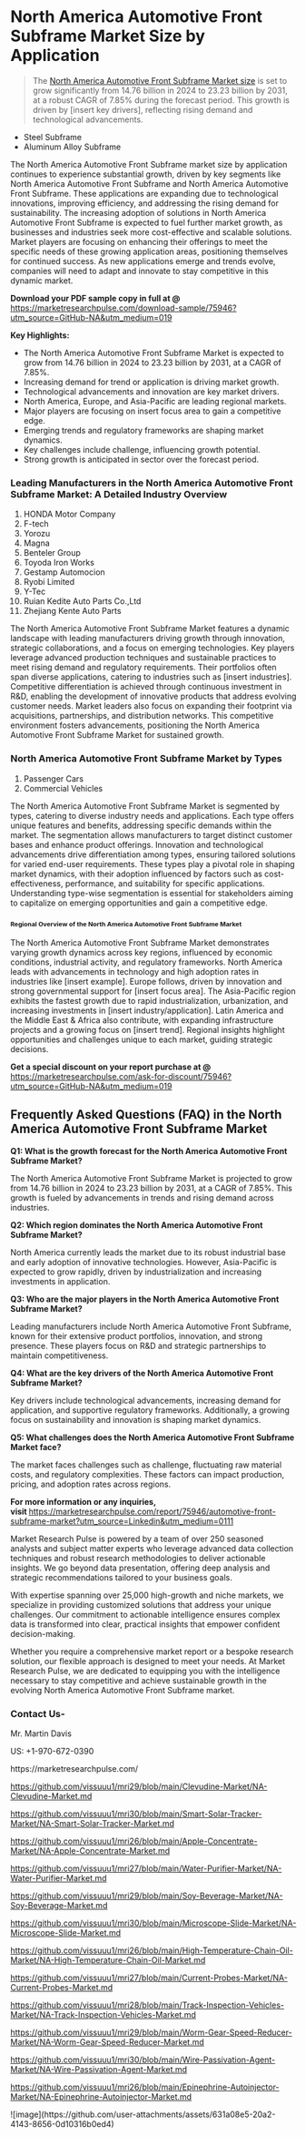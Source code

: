 <h1>North America Automotive Front Subframe Market&nbsp;Size by Application</h1><blockquote><p>The <a href="https://marketresearchpulse.com/download-sample/75946?utm_source=GitHub-NA&amp;utm_medium=019">North America Automotive Front Subframe Market size</a> is set to grow significantly from 14.76 billion in 2024 to 23.23 billion by 2031, at a robust CAGR of 7.85% during the forecast period. This growth is driven by [insert key drivers], reflecting rising demand and technological advancements.</p></blockquote><ul><li>Steel Subframe<li> Aluminum Alloy Subframe</li></ul><p>The North America Automotive Front Subframe market size by application continues to experience substantial growth, driven by key segments like North America Automotive Front Subframe and North America Automotive Front Subframe. These applications are expanding due to technological innovations, improving efficiency, and addressing the rising demand for sustainability. The increasing adoption of solutions in North America Automotive Front Subframe is expected to fuel further market growth, as businesses and industries seek more cost-effective and scalable solutions. Market players are focusing on enhancing their offerings to meet the specific needs of these growing application areas, positioning themselves for continued success. As new applications emerge and trends evolve, companies will need to adapt and innovate to stay competitive in this dynamic market.</p><p><strong>Download your PDF sample copy in full at @ </strong><a href="https://marketresearchpulse.com/download-sample/75946?utm_source=GitHub-NA&amp;utm_medium=019">https://marketresearchpulse.com/download-sample/75946?utm_source=GitHub-NA&amp;utm_medium=019</a></p><p><strong>Key Highlights: </strong></p><ul><li>The North America Automotive Front Subframe Market is expected to grow from 14.76 billion in 2024 to 23.23 billion by 2031, at a CAGR of 7.85%.</li><li>Increasing demand for trend or application is driving market growth.</li><li>Technological advancements and innovation are key market drivers.</li><li>North America, Europe, and Asia-Pacific are leading regional markets.</li><li>Major players are focusing on insert focus area to gain a competitive edge.</li><li>Emerging trends and regulatory frameworks are shaping market dynamics.</li><li>Key challenges include challenge, influencing growth potential.</li><li>Strong growth is anticipated in sector over the forecast period.</li></ul><h3>Leading Manufacturers in the North America Automotive Front Subframe Market: A Detailed Industry Overview</h3><ol><li>HONDA Motor Company</li><li>F-tech</li><li>Yorozu</li><li>Magna</li><li>Benteler Group</li><li>Toyoda Iron Works</li><li>Gestamp Automocion</li><li>Ryobi Limited</li><li>Y-Tec</li><li>Ruian Kedite Auto Parts Co.,Ltd</li><li>Zhejiang Kente Auto Parts</li></ol><div class="flex max-w-full flex-col flex-grow"><div class="min-h-8 text-message flex w-full flex-col items-end gap-2 whitespace-normal break-words [.text-message+&amp;]:mt-5" dir="auto" data-message-author-role="assistant" data-message-id="fd8432e4-4910-450d-b182-61b7bfb0a01f" data-message-model-slug="gpt-4o"><div class="flex w-full flex-col gap-1 empty:hidden first:pt-[3px]"><div class="markdown prose w-full break-words dark:prose-invert light"><p>The North America Automotive Front Subframe Market features a dynamic landscape with leading manufacturers driving growth through innovation, strategic collaborations, and a focus on emerging technologies. Key players leverage advanced production techniques and sustainable practices to meet rising demand and regulatory requirements. Their portfolios often span diverse applications, catering to industries such as [insert industries]. Competitive differentiation is achieved through continuous investment in R&amp;D, enabling the development of innovative products that address evolving customer needs. Market leaders also focus on expanding their footprint via acquisitions, partnerships, and distribution networks. This competitive environment fosters advancements, positioning the North America Automotive Front Subframe Market for sustained growth.</p></div></div></div></div><h3>North America Automotive Front Subframe Market by Types</h3><ol><li>Passenger Cars<li> Commercial Vehicles</li></ol><div class="flex max-w-full flex-col flex-grow"><div class="min-h-8 text-message flex w-full flex-col items-end gap-2 whitespace-normal break-words [.text-message+&amp;]:mt-5" dir="auto" data-message-author-role="assistant" data-message-id="084470be-0bb7-4664-bddf-5156b4f41249" data-message-model-slug="gpt-4o-mini"><div class="flex w-full flex-col gap-1 empty:hidden first:pt-[3px]"><div class="markdown prose w-full break-words dark:prose-invert light"><p>The North America Automotive Front Subframe Market is segmented by types, catering to diverse industry needs and applications. Each type offers unique features and benefits, addressing specific demands within the market. The segmentation allows manufacturers to target distinct customer bases and enhance product offerings. Innovation and technological advancements drive differentiation among types, ensuring tailored solutions for varied end-user requirements. These types play a pivotal role in shaping market dynamics, with their adoption influenced by factors such as cost-effectiveness, performance, and suitability for specific applications. Understanding type-wise segmentation is essential for stakeholders aiming to capitalize on emerging opportunities and gain a competitive edge.</p></div></div></div></div><h3><span style="font-size: 11px;">Regional Overview of the North America Automotive Front Subframe Market</span></h3><div class="flex max-w-full flex-col flex-grow"><div class="min-h-8 text-message flex w-full flex-col items-end gap-2 whitespace-normal break-words [.text-message+&amp;]:mt-5" dir="auto" data-message-author-role="assistant" data-message-id="e9038762-ce64-4e30-91c9-9bd413514231" data-message-model-slug="gpt-4o-mini"><div class="flex w-full flex-col gap-1 empty:hidden first:pt-[3px]"><div class="markdown prose w-full break-words dark:prose-invert light"><p>The North America Automotive Front Subframe Market demonstrates varying growth dynamics across key regions, influenced by economic conditions, industrial activity, and regulatory frameworks. North America leads with advancements in technology and high adoption rates in industries like [insert example]. Europe follows, driven by innovation and strong governmental support for [insert focus area]. The Asia-Pacific region exhibits the fastest growth due to rapid industrialization, urbanization, and increasing investments in [insert industry/application]. Latin America and the Middle East &amp; Africa also contribute, with expanding infrastructure projects and a growing focus on [insert trend]. Regional insights highlight opportunities and challenges unique to each market, guiding strategic decisions.</p></div></div></div></div><p><strong>Get a special discount on your report purchase at @ </strong><a href="https://marketresearchpulse.com/ask-for-discount/75946?utm_source=GitHub-NA&amp;utm_medium=019">https://marketresearchpulse.com/ask-for-discount/75946?utm_source=GitHub-NA&amp;utm_medium=019</a></p><h2>Frequently Asked Questions (FAQ) in the North America Automotive Front Subframe Market</h2><p><strong>Q1: What is the growth forecast for the North America Automotive Front Subframe Market?</strong></p><p>The North America Automotive Front Subframe Market is projected to grow from 14.76 billion in 2024 to 23.23 billion by 2031, at a CAGR of 7.85%. This growth is fueled by advancements in trends and rising demand across industries.</p><p><strong>Q2: Which region dominates the North America Automotive Front Subframe Market?</strong></p><p>North America currently leads the market due to its robust industrial base and early adoption of innovative technologies. However, Asia-Pacific is expected to grow rapidly, driven by industrialization and increasing investments in application.</p><p><strong>Q3: Who are the major players in the North America Automotive Front Subframe Market?</strong></p><p>Leading manufacturers include North America Automotive Front Subframe, known for their extensive product portfolios, innovation, and strong presence. These players focus on R&amp;D and strategic partnerships to maintain competitiveness.</p><p><strong>Q4: What are the key drivers of the North America Automotive Front Subframe Market?</strong></p><p>Key drivers include technological advancements, increasing demand for application, and supportive regulatory frameworks. Additionally, a growing focus on sustainability and innovation is shaping market dynamics.</p><p><strong>Q5: What challenges does the North America Automotive Front Subframe Market face?</strong></p><p>The market faces challenges such as challenge, fluctuating raw material costs, and regulatory complexities. These factors can impact production, pricing, and adoption rates across regions.</p><p><strong>For more information or any inquiries, visit&nbsp;</strong><a href="https://marketresearchpulse.com/report/75946/automotive-front-subframe-market?utm_source=Linkedin&utm_medium=0111">https://marketresearchpulse.com/report/75946/automotive-front-subframe-market?utm_source=Linkedin&utm_medium=0111</a></p><p>Market Research Pulse is powered by a team of over 250 seasoned analysts and subject matter experts who leverage advanced data collection techniques and robust research methodologies to deliver actionable insights. We go beyond data presentation, offering deep analysis and strategic recommendations tailored to your business goals.</p><p>With expertise spanning over 25,000 high-growth and niche markets, we specialize in providing customized solutions that address your unique challenges. Our commitment to actionable intelligence ensures complex data is transformed into clear, practical insights that empower confident decision-making.</p><p>Whether you require a comprehensive market report or a bespoke research solution, our flexible approach is designed to meet your needs. At Market Research Pulse, we are dedicated to equipping you with the intelligence necessary to stay competitive and achieve sustainable growth in the evolving North America Automotive Front Subframe market.</p><h3><strong>Contact Us-</strong></h3><p>Mr. Martin Davis</p><p>US: +1-970-672-0390</p><p>https://marketresearchpulse.com/</p><p><a href="https://github.com/vissuuu1/mri29/blob/main/Clevudine-Market/NA-Clevudine-Market.md">https://github.com/vissuuu1/mri29/blob/main/Clevudine-Market/NA-Clevudine-Market.md</a></p><p><a href="https://github.com/vissuuu1/mri30/blob/main/Smart-Solar-Tracker-Market/NA-Smart-Solar-Tracker-Market.md">https://github.com/vissuuu1/mri30/blob/main/Smart-Solar-Tracker-Market/NA-Smart-Solar-Tracker-Market.md</a></p><p><a href="https://github.com/vissuuu1/mri26/blob/main/Apple-Concentrate-Market/NA-Apple-Concentrate-Market.md">https://github.com/vissuuu1/mri26/blob/main/Apple-Concentrate-Market/NA-Apple-Concentrate-Market.md</a></p><p><a href="https://github.com/vissuuu1/mri27/blob/main/Water-Purifier-Market/NA-Water-Purifier-Market.md">https://github.com/vissuuu1/mri27/blob/main/Water-Purifier-Market/NA-Water-Purifier-Market.md</a></p><p><a href="https://github.com/vissuuu1/mri29/blob/main/Soy-Beverage-Market/NA-Soy-Beverage-Market.md">https://github.com/vissuuu1/mri29/blob/main/Soy-Beverage-Market/NA-Soy-Beverage-Market.md</a></p><p><a href="https://github.com/vissuuu1/mri30/blob/main/Microscope-Slide-Market/NA-Microscope-Slide-Market.md">https://github.com/vissuuu1/mri30/blob/main/Microscope-Slide-Market/NA-Microscope-Slide-Market.md</a></p><p><a href="https://github.com/vissuuu1/mri26/blob/main/High-Temperature-Chain-Oil-Market/NA-High-Temperature-Chain-Oil-Market.md">https://github.com/vissuuu1/mri26/blob/main/High-Temperature-Chain-Oil-Market/NA-High-Temperature-Chain-Oil-Market.md</a></p><p><a href="https://github.com/vissuuu1/mri27/blob/main/Current-Probes-Market/NA-Current-Probes-Market.md">https://github.com/vissuuu1/mri27/blob/main/Current-Probes-Market/NA-Current-Probes-Market.md</a></p><p><a href="https://github.com/vissuuu1/mri28/blob/main/Track-Inspection-Vehicles-Market/NA-Track-Inspection-Vehicles-Market.md">https://github.com/vissuuu1/mri28/blob/main/Track-Inspection-Vehicles-Market/NA-Track-Inspection-Vehicles-Market.md</a></p><p><a href="https://github.com/vissuuu1/mri29/blob/main/Worm-Gear-Speed-Reducer-Market/NA-Worm-Gear-Speed-Reducer-Market.md">https://github.com/vissuuu1/mri29/blob/main/Worm-Gear-Speed-Reducer-Market/NA-Worm-Gear-Speed-Reducer-Market.md</a></p><p><a href="https://github.com/vissuuu1/mri30/blob/main/Wire-Passivation-Agent-Market/NA-Wire-Passivation-Agent-Market.md">https://github.com/vissuuu1/mri30/blob/main/Wire-Passivation-Agent-Market/NA-Wire-Passivation-Agent-Market.md</a></p><p><a href="https://github.com/vissuuu1/mri26/blob/main/Epinephrine-Autoinjector-Market/NA-Epinephrine-Autoinjector-Market.md">https://github.com/vissuuu1/mri26/blob/main/Epinephrine-Autoinjector-Market/NA-Epinephrine-Autoinjector-Market.md</a></p>
![image](https://github.com/user-attachments/assets/631a08e5-20a2-4143-8656-0d10316b0ed4)
